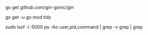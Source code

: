 go get github.com/gin-gonic/gin


go get -u
go mod tidy

sudo lsof -i :5000
ps -Ao user,pid,command | grep -v grep | grep <PID>